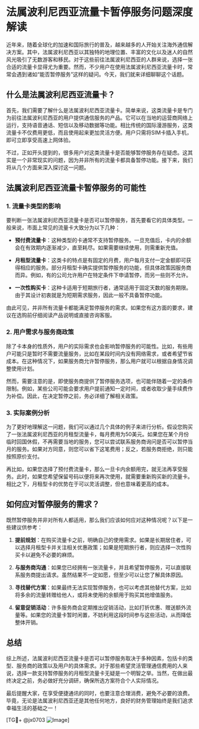 # 法属波利尼西亚流量卡暂停服务问题深度解读

近年来，随着全球化的加速和国际旅行的普及，越来越多的人开始关注海外通信解决方案。其中，法属波利尼西亚以其独特的地理位置、丰富的文化以及迷人的自然风光吸引了无数游客和移民。对于这些前往法属波利尼西亚的人群来说，选择一张合适的流量卡显得尤为重要。然而，不少用户在使用法属波利尼西亚流量卡时，常常会遇到诸如“能否暂停服务”这样的疑问。今天，我们就来详细聊聊这个话题。

## 什么是法属波利尼西亚流量卡？

首先，我们需要了解什么是法属波利尼西亚流量卡。简单来说，这类流量卡是专门为前往法属波利尼西亚的用户提供通信服务的产品。它可以在当地的运营商网络上运行，支持语音通话、短信以及移动数据等功能。相比传统的国际漫游服务，这类流量卡不仅费用更低，而且使用起来更加灵活方便。用户只需将SIM卡插入手机，即可立即享受高速上网体验。

不过，正如开头提到的，很多用户对这类流量卡是否能够暂停服务存在疑虑。这其实是一个非常现实的问题，因为并非所有的流量卡都具备暂停功能。接下来，我们将从几个方面来深入探讨这一问题。

## 法属波利尼西亚流量卡暂停服务的可能性

### 1. 流量卡类型的影响

要判断一张法属波利尼西亚流量卡是否可以暂停服务，首先要看它的具体类型。一般来说，市面上常见的流量卡大致分为以下几种：

- **预付费流量卡**：这种类型的卡通常不支持暂停服务。一旦充值后，卡内的余额会在有效期内逐渐减少，直至耗尽。如果需要继续使用，则需重新充值。
  
- **月租型流量卡**：这类卡的特点是有固定的月费，用户每月支付一定金额即可获得相应的服务。部分月租型卡确实提供暂停服务的功能，但具体政策因服务商而异。例如，有的公司允许用户在特定条件下申请暂停，而另一些则不允许。

- **一次性购买卡**：这种卡适用于短期旅行者，通常适用于固定天数的服务期限。由于其设计初衷就是为短期需求服务，因此一般不具备暂停功能。

由此可见，并非所有流量卡都能满足暂停服务的需求。如果您有这方面的要求，建议在选购前仔细阅读产品说明或直接咨询客服。

### 2. 用户需求与服务商政策

除了卡本身的性质外，用户的实际需求也会影响暂停服务的可能性。比如，有些用户可能只是暂时不需要流量服务，比如在某段时间内没有网络需求，或者希望节省成本。在这种情况下，如果服务商允许暂停服务，那么用户就可以根据自身情况调整使用计划。

然而，需要注意的是，即使服务商提供了暂停服务选项，也可能伴随着一定的条件限制。例如，某些公司可能会要求用户提前通知一定时间，或者收取少量手续费作为补偿。因此，在决定暂停之前，务必详细了解相关政策。

### 3. 实际案例分析

为了更好地理解这一问题，我们可以通过几个具体的例子来进行分析。假设您购买了一张法属波利尼西亚的月租型流量卡，每月费用为50美元。如果您在某个月份临时回国休假，不再需要当地的服务，您可以尝试联系服务商询问是否可以暂停当月的服务。如果对方同意，则您可以省下这笔费用；反之，若服务商拒绝，则只能按照原价支付。

再比如，如果您选择了预付费流量卡，那么一旦卡内余额用完，就无法再享受服务。此时，如果您希望保留号码以便将来再次使用，就需要重新购买新的流量卡。相比之下，月租型卡的优势在于可以灵活调整，但也意味着更高的成本。

## 如何应对暂停服务的需求？

既然暂停服务并非对所有人都适用，那么我们应该如何应对这种情况呢？以下是一些建议供参考：

1. **提前规划**：在购买流量卡之前，明确自己的使用需求。如果是长期居住者，可以选择月租型卡并关注相关优惠政策；如果是短期旅行者，则应选择一次性购买卡以避免不必要的麻烦。

2. **与服务商沟通**：如果您已经拥有一张流量卡，并且希望暂停服务，可以直接联系服务商提出请求。虽然结果不一定如愿，但至少可以让您了解具体原因。

3. **寻找替代方案**：如果最终无法实现暂停服务，也可以考虑其他替代方案，比如将多余的流量转赠给他人，或将未使用的余额用于购买其他增值服务。

4. **留意促销活动**：许多服务商会定期推出促销活动，比如打折优惠、赠送额外流量等。如果您的流量卡暂时闲置，不妨利用这段时间参与这些活动，从而降低整体开销。

## 总结

综上所述，法属波利尼西亚流量卡是否可以暂停服务取决于多种因素，包括卡的类型、服务商的政策以及用户的具体需求。对于那些希望灵活管理通信费用的人来说，选择一款支持暂停服务的月租型流量卡无疑是一个明智之举。当然，在做出最终决定之前，务必做好充分调研，确保所选方案符合个人实际情况。

最后提醒大家，在享受便捷通讯的同时，也要注意合理消费，避免不必要的浪费。毕竟，无论是法属波利尼西亚还是其他任何地方，良好的财务管理始终是我们追求幸福生活的基础之一！

[TG💪+ @jx0703 ![Image](https://github.com/user-attachments/assets/dbca1d08-cadb-493c-b0ec-ad6f7a83f270)]